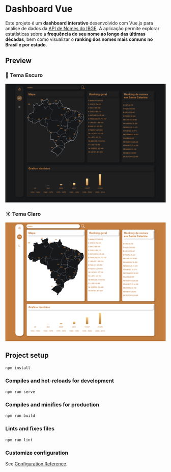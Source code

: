# Dashboard Vue

Este projeto é um **dashboard interativo** desenvolvido com Vue.js para análise de dados da [API de Nomes do IBGE](https://servicodados.ibge.gov.br/api/docs/nomes?versao=2#api-_). A aplicação permite explorar estatísticas sobre a **frequência do seu nome ao longo das últimas décadas**, bem como visualizar o **ranking dos nomes mais comuns no Brasil e por estado**.

## Preview

### 🌙 Tema Escuro

![Dashboard em tema escuro](./src/assets/demo/Screenshot-dark.png)

### ☀️ Tema Claro

![Dashboard em tema claro](./src/assets/demo/Screenshot-light.png)

## Project setup
```
npm install
```

### Compiles and hot-reloads for development
```
npm run serve
```

### Compiles and minifies for production
```
npm run build
```

### Lints and fixes files
```
npm run lint
```

### Customize configuration
See [Configuration Reference](https://cli.vuejs.org/config/).
